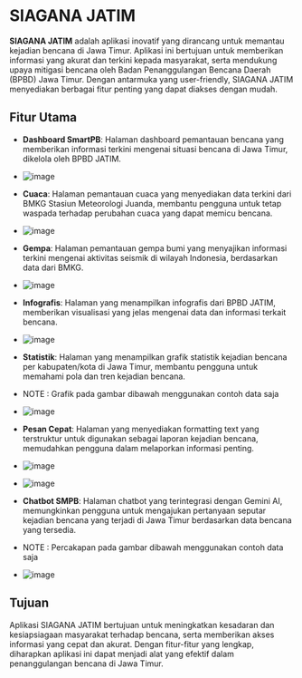 # SIAGANA JATIM

**SIAGANA JATIM** adalah aplikasi inovatif yang dirancang untuk memantau kejadian bencana di Jawa Timur. Aplikasi ini bertujuan untuk memberikan informasi yang akurat dan terkini kepada masyarakat, serta mendukung upaya mitigasi bencana oleh Badan Penanggulangan Bencana Daerah (BPBD) Jawa Timur. Dengan antarmuka yang user-friendly, SIAGANA JATIM menyediakan berbagai fitur penting yang dapat diakses dengan mudah.

## Fitur Utama

- **Dashboard SmartPB**: Halaman dashboard pemantauan bencana yang memberikan informasi terkini mengenai situasi bencana di Jawa Timur, dikelola oleh BPBD JATIM.
- ![image](https://github.com/user-attachments/assets/2dee3d06-ceef-41ef-8282-bff5f60f4aac)

- **Cuaca**: Halaman pemantauan cuaca yang menyediakan data terkini dari BMKG Stasiun Meteorologi Juanda, membantu pengguna untuk tetap waspada terhadap perubahan cuaca yang dapat memicu bencana.
- ![image](https://github.com/user-attachments/assets/a6720ea3-7b07-4279-af21-5d7aa9593bd0)

- **Gempa**: Halaman pemantauan gempa bumi yang menyajikan informasi terkini mengenai aktivitas seismik di wilayah Indonesia, berdasarkan data dari BMKG.
- ![image](https://github.com/user-attachments/assets/3ba1248a-46f4-43bf-ae27-2cf6900c2d2d)

- **Infografis**: Halaman yang menampilkan infografis dari BPBD JATIM, memberikan visualisasi yang jelas mengenai data dan informasi terkait bencana.
- ![image](https://github.com/user-attachments/assets/105684c0-9fd7-4433-a4d0-c8f5fdd7d839)

- **Statistik**: Halaman yang menampilkan grafik statistik kejadian bencana per kabupaten/kota di Jawa Timur, membantu pengguna untuk memahami pola dan tren kejadian bencana.
- NOTE : Grafik pada gambar dibawah menggunakan contoh data saja
- ![image](https://github.com/user-attachments/assets/877ada2a-dc73-4feb-9d35-47654c106ccd)

- **Pesan Cepat**: Halaman yang menyediakan formatting text yang terstruktur untuk digunakan sebagai laporan kejadian bencana, memudahkan pengguna dalam melaporkan informasi penting.
- ![image](https://github.com/user-attachments/assets/e1faf2aa-f5be-4092-9332-a99856be9dba)
- ![image](https://github.com/user-attachments/assets/b0079623-b6b7-43e6-867a-75e818282a07)

- **Chatbot SMPB**: Halaman chatbot yang terintegrasi dengan Gemini AI, memungkinkan pengguna untuk mengajukan pertanyaan seputar kejadian bencana yang terjadi di Jawa Timur berdasarkan data bencana yang tersedia.
- NOTE : Percakapan pada gambar dibawah menggunakan contoh data saja
- ![image](https://github.com/user-attachments/assets/f7f3b319-c19f-4fae-859a-83801693fc2d)



## Tujuan

Aplikasi SIAGANA JATIM bertujuan untuk meningkatkan kesadaran dan kesiapsiagaan masyarakat terhadap bencana, serta memberikan akses informasi yang cepat dan akurat. Dengan fitur-fitur yang lengkap, diharapkan aplikasi ini dapat menjadi alat yang efektif dalam penanggulangan bencana di Jawa Timur.
